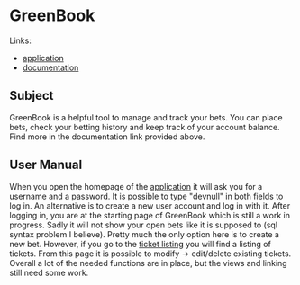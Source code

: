# GreenBook

Links:

* [application](http://jjniitty.users.cs.helsinki.fi/GreenBook/)
* [documentation](https://github.com/ZuuHou/Tsoha-Bootstrap/blob/master/doc/documentation.pdf)

## Subject

GreenBook is a helpful tool to manage and track your bets. You can place bets, check your betting history and keep track of your account balance. Find more in the documentation link provided above.

## User Manual

When you open the homepage of the [application](http://jjniitty.users.cs.helsinki.fi/GreenBook/) it will ask you for a username and a password. It is possible to type "devnull" in both fields to log in. An alternative is to create a new user account and log in with it. 
After logging in, you are at the starting page of GreenBook which is still a work in progress. Sadly it will not show your open bets like it is supposed to (sql syntax problem I believe). Pretty much the only option here is to create a new bet.
However, if you go to the [ticket listing](http://jjniitty.users.cs.helsinki.fi/GreenBook/ticket) you will find a listing of tickets. From this page it is possible to modify -> edit/delete existing tickets.
Overall a lot of the needed functions are in place, but the views and linking still need some work. 
